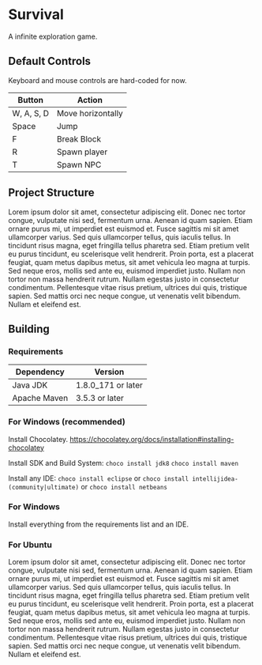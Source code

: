 Survival
========

A infinite exploration game.

Default Controls
----------------
Keyboard and mouse controls are hard-coded for now.

| Button     | Action            |
|------------|-------------------|
| W, A, S, D | Move horizontally |
| Space      | Jump              |
| F          | Break Block       |
| R          | Spawn player      |
| T          | Spawn NPC         |

Project Structure
-----------------
Lorem ipsum dolor sit amet, consectetur adipiscing elit. Donec nec tortor congue, vulputate nisi sed, fermentum urna. Aenean id quam sapien. Etiam ornare purus mi, ut imperdiet est euismod et. Fusce sagittis mi sit amet ullamcorper varius. Sed quis ullamcorper tellus, quis iaculis tellus. In tincidunt risus magna, eget fringilla tellus pharetra sed. Etiam pretium velit eu purus tincidunt, eu scelerisque velit hendrerit. Proin porta, est a placerat feugiat, quam metus dapibus metus, sit amet vehicula leo magna at turpis. Sed neque eros, mollis sed ante eu, euismod imperdiet justo. Nullam non tortor non massa hendrerit rutrum. Nullam egestas justo in consectetur condimentum. Pellentesque vitae risus pretium, ultrices dui quis, tristique sapien. Sed mattis orci nec neque congue, ut venenatis velit bibendum. Nullam et eleifend est.

Building
--------

### Requirements
| Dependency   | Version            |
|--------------|--------------------|
| Java JDK     | 1.8.0_171 or later |
| Apache Maven | 3.5.3 or later     |

### For Windows (recommended)
Install Chocolatey.
https://chocolatey.org/docs/installation#installing-chocolatey

Install SDK and Build System:
`choco install jdk8`
`choco install maven`

Install any IDE:
`choco install eclipse`
or
`choco install intellijidea-(community|ultimate)`
or
`choco install netbeans`

### For Windows
Install everything from the requirements list and an IDE.

### For Ubuntu
Lorem ipsum dolor sit amet, consectetur adipiscing elit. Donec nec tortor congue, vulputate nisi sed, fermentum urna. Aenean id quam sapien. Etiam ornare purus mi, ut imperdiet est euismod et. Fusce sagittis mi sit amet ullamcorper varius. Sed quis ullamcorper tellus, quis iaculis tellus. In tincidunt risus magna, eget fringilla tellus pharetra sed. Etiam pretium velit eu purus tincidunt, eu scelerisque velit hendrerit. Proin porta, est a placerat feugiat, quam metus dapibus metus, sit amet vehicula leo magna at turpis. Sed neque eros, mollis sed ante eu, euismod imperdiet justo. Nullam non tortor non massa hendrerit rutrum. Nullam egestas justo in consectetur condimentum. Pellentesque vitae risus pretium, ultrices dui quis, tristique sapien. Sed mattis orci nec neque congue, ut venenatis velit bibendum. Nullam et eleifend est.